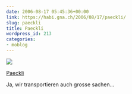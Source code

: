 ```yaml
---
date: 2006-08-17 05:45:36+00:00
link: https://habi.gna.ch/2006/08/17/paeckli/
slug: paeckli
title: Paeckli
wordpress_id: 213
categories:
- moblog
---
```



 [![](https://static.flickr.com/82/217454509_9d3e8a9374_m.jpg)](https://www.flickr.com/photos/habi/217454509/)
   

 
  [Paeckli](https://www.flickr.com/photos/habi/217454509/)
    

 



Ja, wir transportieren auch grosse sachen...
  

